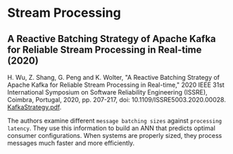 # Stream Processing

## A Reactive Batching Strategy of Apache Kafka for Reliable Stream Processing in Real-time (2020)

H. Wu, Z. Shang, G. Peng and K. Wolter, "A Reactive Batching Strategy of Apache Kafka for Reliable Stream Processing in Real-time," 2020 IEEE 31st International Symposium on Software Reliability Engineering (ISSRE), Coimbra, Portugal, 2020, pp. 207-217, doi: 10.1109/ISSRE5003.2020.00028. [KafkaStrategy.pdf](KafkaStrategy.pdf).

The authors examine different `message batching sizes` against `processing latency`.  They use this information to build an ANN that predicts optimal consumer configurations.  When systems are properly sized, they process messages much faster and more efficiently.
